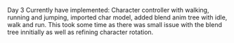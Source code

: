 Day 3 
Currently have implemented: Character controller with walking, running and jumping, imported char model, added blend anim tree with idle, walk and run. This took some time as there was small issue with the blend tree innitially as well as refining character rotation.
